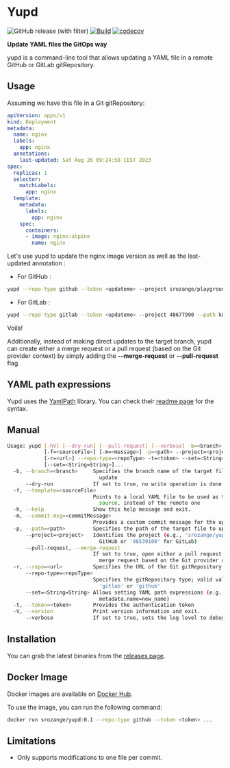# Yupd
![GitHub release (with filter)](https://img.shields.io/github/v/release/srozange/yupd)
[![Build](https://github.com/srozange/yupd/actions/workflows/maven.yml/badge.svg)](https://github.com/srozange/yupd/actions/workflows/maven.yml)
[![codecov](https://codecov.io/gh/srozange/yupd/branch/main/badge.svg?token=JCPP4VZ1S1)](https://codecov.io/gh/srozange/yupd)

**Update YAML files the GitOps way**

yupd is a command-line tool that allows updating a YAML file in a remote GitHub or GitLab gitRepository.

## Usage

Assuming we have this file in a Git gitRepository:

```yaml
apiVersion: apps/v1
kind: Deployment
metadata:
  name: nginx
  labels:
    app: nginx
  annotations:
    last-updated: Sat Aug 26 09:24:58 CEST 2023
spec:
  replicas: 1
  selector:
    matchLabels:
      app: nginx
  template:
    metadata:
      labels:
        app: nginx
    spec:
      containers:
      - image: nginx:alpine
        name: nginx
```

Let's use yupd to update the nginx image version as well as the last-updated annotation :

- For GitHub :

```bash
yupd --repo-type github --token <updateme> --project srozange/playground --path k8s/deployment.yml --branch yupd-it --set *.containers[0].image=nginx:newversion --set metadata.annotations.last-updated="$(date)"
```

- For GitLab :

```bash
yupd --repo-type gitlab --token <updateme> --project 48677990 --path k8s/deployment.yml --branch yupd-it --set *.containers[0].image=nginx:newversion --set metadata.annotations.last-updated="$(date)"
```

Voilà!

Additionally, instead of making direct updates to the target branch, yupd can create either a merge request or a pull request (based on the Git provider context) by simply adding the **--merge-request** or **--pull-request** flag.

## YAML path expressions

Yupd uses the [YamlPath](https://github.com/yaml-path/YamlPath) library.
You can check their [readme page](https://github.com/yaml-path/YamlPath) for the syntax.

## Manual
```bash
Usage: yupd [-hV] [--dry-run] [--pull-request] [--verbose] -b=<branch>
            [-f=<sourceFile>] [-m=<message>] -p=<path> --project=<project>
            [-r=<url>] --repo-type=<repoType> -t=<token> --set=<String=String>
            [--set=<String=String>]...
  -b, --branch=<branch>     Specifies the branch name of the target file to
                              update
      --dry-run             If set to true, no write operation is done
  -f, --template=<sourceFile>
                            Points to a local YAML file to be used as the
                              source, instead of the remote one
  -h, --help                Show this help message and exit.
  -m, --commit-msg=<commitMessage>
                            Provides a custom commit message for the update
  -p, --path=<path>         Specifies the path of the target file to update
      --project=<project>   Identifies the project (e.g., 'srozange/yupd' for
                              GitHub or '48539100' for GitLab)
      --pull-request, --merge-request
                            If set to true, open either a pull request or a
                              merge request based on the Git provider context
  -r, --repo=<url>          Specifies the URL of the Git gitRepository
      --repo-type=<repoType>
                            Specifies the gitRepository type; valid values:
                              'gitlab' or 'github'
      --set=<String=String> Allows setting YAML path expressions (e.g.,
                              metadata.name=new_name)
  -t, --token=<token>       Provides the authentication token
  -V, --version             Print version information and exit.
      --verbose             If set to true, sets the log level to debug
```

## Installation

You can grab the latest binaries from the [releases page](https://github.com/srozange/yupd/releases).

## Docker Image

Docker images are available on [Docker Hub](https://hub.docker.com/gitRepository/docker/srozange/yupd/general).

To use the image, you can run the following command:

```bash
docker run srozange/yupd:0.1 --repo-type github --token <token> ...
```

## Limitations

- Only supports modifications to one file per commit.